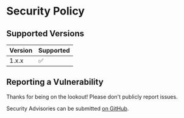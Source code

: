 # Security Policy

## Supported Versions

| Version | Supported          |
| ------- | ------------------ |
| 1.x.x   | :white_check_mark: |

## Reporting a Vulnerability

Thanks for being on the lookout! Please don't publicly report issues.

Security Advisories can be submitted [on GitHub](https://github.com/scaffoldly/scaffoldly/security/advisories/new).
